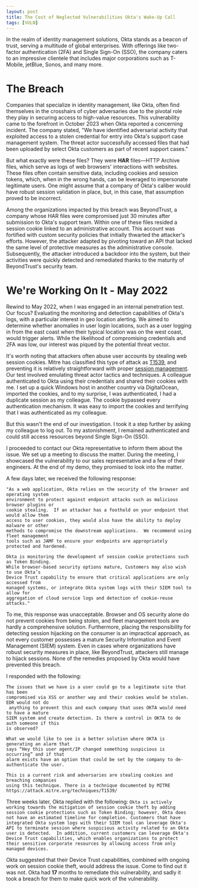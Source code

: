 ```yaml
---
layout: post
title: The Cost of Neglected Vulnerabilities Okta's Wake-Up Call 
tags: [VULN]
---
```


In the realm of identity management solutions, Okta stands as a beacon of trust, serving a multitude of global enterprises. With offerings like two-factor authentication (2FA) and Single Sign-On (SSO), the company caters to an impressive clientele that includes major corporations such as T-Mobile, jetBlue, Sonos, and many more. 
# The Breach
Companies that specialize in identity management, like Okta, often find themselves in the crosshairs of cyber adversaries due to the pivotal role they play in securing access to high-value resources. This vulnerability came to the forefront in October 2023 when Okta reported a concerning incident. The company stated, "We have identified adversarial activity that exploited access to a stolen credential for entry into Okta's support case management system. The threat actor successfully accessed files that had been uploaded by select Okta customers as part of recent support cases."

But what exactly were these files? They were **HAR** files—HTTP Archive files, which serve as logs of web browsers' interactions with websites. These files often contain sensitive data, including cookies and session tokens, which, when in the wrong hands, can be leveraged to impersonate legitimate users. One might assume that a company of Okta's caliber would have robust session validation in place, but, in this case, that assumption proved to be incorrect.

Among the organizations impacted by this breach was BeyondTrust, a company whose HAR files were compromised just 30 minutes after submission to Okta's support team. Within one of these files resided a session cookie linked to an administrative account. This account was fortified with custom security policies that initially thwarted the attacker's efforts. However, the attacker adapted by pivoting toward an API that lacked the same level of protective measures as the administrative console. Subsequently, the attacker introduced a backdoor into the system, but their activities were quickly detected and remediated thanks to the maturity of BeyondTrust's security team.

# We're Working On It - May 2022
Rewind to May 2022, when I was engaged in an internal penetration test. Our focus? Evaluating the monitoring and detection capabilities of Okta's logs, with a particular interest in geo location alerting. We aimed to determine whether anomalies in user login locations, such as a user logging in from the east coast when their typical location was on the west coast, would trigger alerts. While the likelihood of compromising credentials and 2FA was low, our interest was piqued by the potential threat vector.

It's worth noting that attackers often abuse user accounts by stealing web session cookies. Mitre has classified this type of attack as [T1539](https://attack.mitre.org/techniques/T1539/), and preventing it is relatively straightforward with proper [session management](https://cheatsheetseries.owasp.org/cheatsheets/Session_Management_Cheat_Sheet.html). Our test involved emulating threat actor tactics and techniques. A colleague authenticated to Okta using their credentials and shared their cookies with me. I set up a quick Windows host in another country via DigitalOcean, imported the cookies, and to my surprise, I was authenticated, I had a duplicate session as my colleague. The cookie bypassed every authentication mechanism. It was easy to import the cookies and terrifying that I was authenticated as my colleague.

But this wasn't the end of our investigation. I took it a step further by asking my colleague to log out. To my astonishment, I remained authenticated and could still access resources beyond Single Sign-On (SSO).

I proceeded to contact our Okta representative to inform them about the issue. We set up a meeting to discuss the matter. During the meeting, I showcased the vulnerability to our sales representative and a few of their engineers. At the end of my demo, they promised to look into the matter.

A few days later, we received the following response:
```
"As a web application, Okta relies on the security of the browser and operating system
environment to protect against endpoint attacks such as malicious browser plugins or
cookie stealing.  If an attacker has a foothold on your endpoint that would allow them
access to user cookies, they would also have the ability to deploy malware or other
methods to compromise the downstream applications.  We recommend using fleet management
tools such as JAMF to ensure your endpoints are appropriately protected and hardened.  
  
Okta is monitoring the development of session cookie protections such as Token Binding.
While browser-based security options mature, Customers may also wish to use Okta’s
Device Trust capability to ensure that critical applications are only accessed from
managed systems, or integrate Okta system logs with their SIEM tool to allow for
aggregation of cloud service logs and detection of cookie-reuse attacks."
```

To me, this response was unacceptable. Browser and OS security alone do not prevent 
cookies from being stolen, and fleet management tools are hardly a comprehensive 
solution. Furthermore, placing the responsibility for detecting session hijacking on 
the consumer is an impractical approach, as not every customer possesses a mature 
Security Information and Event Management (SIEM) system. Even in cases where 
organizations have robust security measures in place, like BeyondTrust, attackers 
still manage to hijack sessions. None of the remedies proposed by Okta would have 
prevented this breach.

I responded with the following:
```
The issues that we have is a user could go to a legitimate site that has been
compromised via XSS or another way and their cookies would be stolen. EDR would not do
 anything to prevent this and each company that uses OKTA would need to have a mature
SIEM system and create detection. Is there a control in OKTA to de auth someone if this
is observed?

What we would like to see is a better solution where OKTA is generating an alarm that
says “Hey this user agent/IP changed something suspicious is occurring” and if that
alarm exists have an option that could be set by the company to de-authenticate the user.

This is a current risk and adversaries are stealing cookies and breaching companies
using this technique. There is a technique documented by MITRE
https://attack.mitre.org/techniques/T1539/
```

Three weeks later, Okta replied with the following:
`Okta is actively working towards the mitigation of session cookie theft by adding session cookie protections such as Token Binding; however, Okta does not have an estimated timeline for completion. Customers that have integrated Okta system logs with their SIEM tool can leverage Okta's API to terminate session where suspicious activity related to an Okta user is detected.  In addition, current customers can leverage Okta's Device Trust capabilities, which enables organizations to protect their sensitive corporate resources by allowing access from only managed devices.`

Okta suggested that their Device Trust capabilities, combined with ongoing work on session cookie theft, would address the issue. Come to find out it was not. Okta had **17** months to remediate this vulnerability, and sadly it took a breach for them to make quick work of the vulnerability.  


